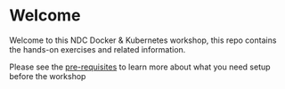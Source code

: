 # Welcome

Welcome to this NDC Docker & Kubernetes workshop, this repo contains the hands-on exercises and related information.

Please see the [pre-requisites](Pre-requisites/Getting-started.md) to learn more about what you need setup before the workshop

